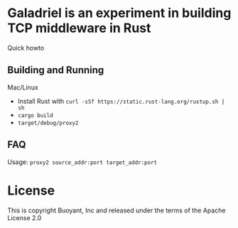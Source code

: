 # Galadriel is an experiment in building TCP middleware in Rust

Quick howto

## Building and Running

Mac/Linux

* Install Rust with `curl -sSf https://static.rust-lang.org/rustup.sh | sh`
* `cargo build`
* `target/debug/proxy2`

## FAQ

Usage: `proxy2 source_addr:port target_addr:port`

# License

This is copyright Buoyant, Inc and released under the terms of the Apache License 2.0